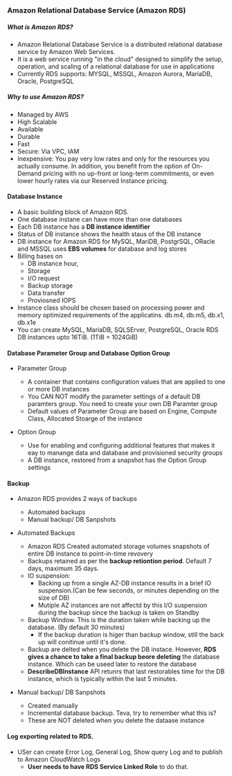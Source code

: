 ### Amazon Relational Database Service (Amazon RDS)

##### What is Amazon RDS?
- Amazon Relational Database Service is a distributed relational database service by Amazon Web Services. 
- It is a web service running "in the cloud" designed to simplify the setup, operation, and scaling of a relational database for use 
  in applications
- Currently RDS supports: MYSQL, MSSQL, Amazon Aurora, MariaDB, Oracle, PostgreSQL

##### Why to use Amazon RDS? 
- Managed by AWS 
- High Scalable 
- Available
- Durable 
- Fast
- Secure: Via VPC, IAM
- Inexpensive: You pay very low rates and only for the resources you actually consume. In addition, you benefit from the option of On-Demand pricing with no up-front or long-term commitments, 
                or even lower hourly rates via our Reserved Instance pricing.

#### Database Instance
 - A basic building block of Amazon RDS.
 - One database instane can have more than one databases
 - Each DB instance has a **DB instance identifier**
 - Status of DB instance shows the health staus of the DB instance 
 - DB instance for Amazon RDS for MySQL, MariDB, PostgrSQL, ORacle and MSSQL uses **EBS volumes** for database and log stores 
 - Billing bases on
    - DB instance hour, 
    - Storage
    - I/O request
    - Backup storage
    - Data transfer
    - Proviosned IOPS
 - Instance class should be chosen based on processing power and memory optimized requirements of the applicatins. db.m4, db.m5, db.x1,    db.x1e
 - You can create MySQL, MariaDB, SQLSErver, PostgreSQL, Oracle RDS DB instances upto 16TiB. (1TiB = 1024GiB)
 
 #### Database Parameter Group and Database Option Group
 - Parameter Group
    - A container that contains configuration values that are applied to one or more DB instances
    - You CAN NOT modify the parameter settings of a default DB paramters group. You need to create your own DB Paramter group
    - Default values of Parameter Group are based on Engine, Compute Class, Allocated Stoarge of the instance
    
 - Option Group
   - Use for enabling and configuring additional features that makes it eay to manange data and database and provisioned security groups 
   - A DB instance, restored from a snapshot has the Option Group settings 
  
  
 #### Backup
- Amazon RDS provides 2 ways of backups
  - Automated backups
  - Manual backup/ DB Sanpshots
- Automated Backups
     - Amazon RDS Created automated storage volumes snapshots of entire DB instance to point-in-time revovery 
     - Backups retained as per the **backup retiontion period**. Default 7 days, maximum 35 days.
     - IO suspension:
        - Backing up from a single AZ-DB instance results in a brief IO suspension.(Can be few seconds, or minutes depending on the size          of DB)
        - Mutiple AZ instances are not affectd by this I/O suspension during the backup since the backup is taken on Standby
     - Backup Window. This is the duration taken while backing up the database. (By default 30 minutes)
        - If the backup duration is higer than backup window, still the back up will conitinue until it's done.
     - Backup are delted when you delete the DB instace. However, **RDS gives a chance to take a final backup beore deleting** the database      instance. Which can be useed later to restore the database 
     - **DescribeDBInstance** API retunrs that last restorables time for the DB instance, which is typically within the last 5 minutes. 
   
 - Manual backup/ DB Sanpshots 
    - Created manually
    - Incremental database backup. Teva, try to remember what this is?
    - These are NOT deleted when you delete the dataase instance
    
 #### Log exporting related to RDS. 
  - USer can create Error Log, General Log, Show query Log and to publish to Amazon CloudWatch Logs
      - **User needs to have RDS Service Linked Role** to do that.
   
